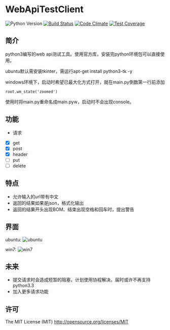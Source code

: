 # WebApiTestClient

<!-- BADGES/ -->
![Python Version](https://img.shields.io/badge/python-3.3%2C%203.4%2C%203.5-blue.svg)
[![Build Status](https://travis-ci.org/dzcdzcdzcdzc/WebApiTestClient.svg?branch=master)](https://travis-ci.org/dzcdzcdzcdzc/WebApiTestClient)
[![Code Climate](https://codeclimate.com/github/dzcdzcdzcdzc/WebApiTestClient/badges/gpa.svg)](https://codeclimate.com/github/dzcdzcdzcdzc/WebApiTestClient)
[![Test Coverage](https://codeclimate.com/github/dzcdzcdzcdzc/WebApiTestClient/badges/coverage.svg)](https://codeclimate.com/github/dzcdzcdzcdzc/WebApiTestClient/coverage)
<!-- /BADGES -->
## 简介
python3编写的web api测试工具。使用官方库，安装完python环境包可以直接使用。

ubuntu默认需安装tkinter，需运行apt-get install python3-tk -y

windows环境下，启动时希望已最大化方式打开，就在main.py倒数第一行前添加

    root.wm_state('zoomed')

使用时将main.py重命名成main.pyw，启动时不会出现console。

## 功能
- 请求
 - [X] get
 - [X] post
 - [X] header
 - [ ] put
 - [ ] delete

## 特点
 - 允许输入的url带有中文
 - 返回的结果如果是json，格式化输出
 - 返回的结果开头出现BOM、结束出现空格和回车时，提出警告

## 界面

ubuntu:
![ubuntu](https://github.com/dzcdzcdzcdzc/WebApiTestClient/raw/master/images/ubuntu.jpg)

win7:
![win7](https://github.com/dzcdzcdzcdzc/WebApiTestClient/raw/master/images/win7.jpg)

## 未来
 - 提交请求时会造成短暂的阻塞，计划使用协程解决。届时或许不再支持python3.3
 - 加入更多请求功能

## 许可
The MIT License (MIT) http://opensource.org/licenses/MIT
